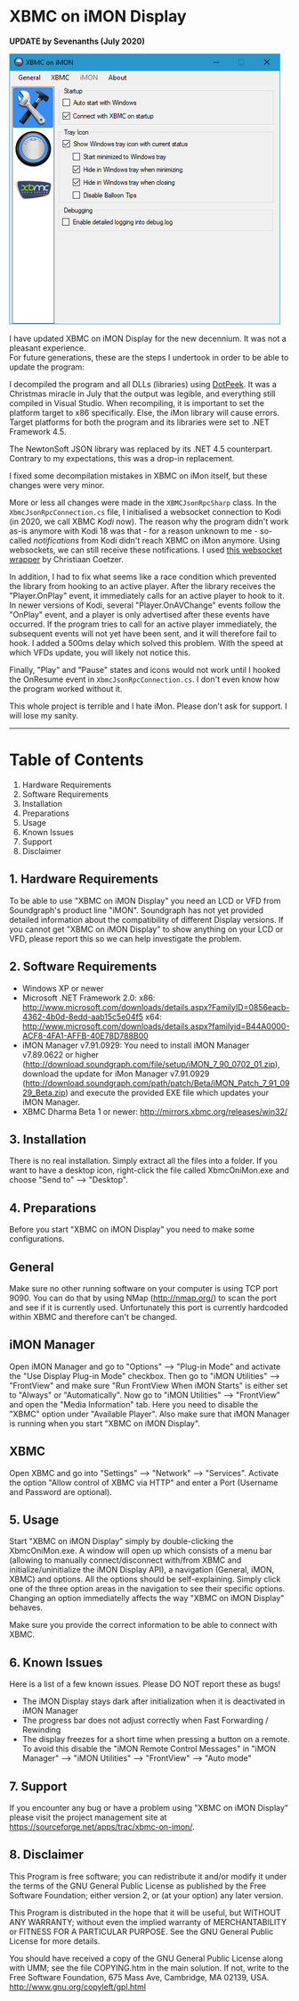 # XBMC on iMON Display

**UPDATE by Sevenanths (July 2020)**

![Screenshot](docs/screenshot.png)

I have updated XBMC on iMON Display for the new decennium. It was not a pleasant experience.  
For future generations, these are the steps I undertook in order to be able to update the program:

I decompiled the program and all DLLs (libraries) using [DotPeek](https://www.jetbrains.com/decompiler/). It was a Christmas miracle in July that the output was legible, and everything still compiled in Visual Studio. When recompiling, it is important to set the platform target to x86 specifically. Else, the iMon library will cause errors. Target platforms for both the program and its libraries were set to .NET Framework 4.5. 

The NewtonSoft JSON library was replaced by its .NET 4.5 counterpart. Contrary to my expectations, this was a drop-in replacement.

I fixed some decompilation mistakes in XBMC on iMon itself, but these changes were very minor.

More or less all changes were made in the `XBMCJsonRpcSharp` class. In the `XbmcJsonRpcConnection.cs` file, I initialised a websocket connection to Kodi (in 2020, we call XBMC *Kodi* now). The reason why the program didn't work as-is anymore with Kodi 18 was that - for a reason unknown to me - so-called *notifications* from Kodi didn't reach XBMC on iMon anymore. Using websockets, we can still receive these notifications. I used [this websocket wrapper](https://gist.github.com/xamlmonkey/4737291) by Christiaan Coetzer.

In addition, I had to fix what seems like a race condition which prevented the library from hooking to an active player. After the library receives the "Player.OnPlay" event, it immediately calls for an active player to hook to it. In newer versions of Kodi, several "Player.OnAVChange" events follow the "OnPlay" event, and a player is only advertised after these events have occurred. If the program tries to call for an active player immediately, the subsequent events will not yet have been sent, and it will therefore fail to hook. I added a 500ms delay which solved this problem. With the speed at which VFDs update, you will likely not notice this. 

Finally, "Play" and "Pause" states and icons would not work until I hooked the OnResume event in `XbmcJsonRpcConnection.cs`. I don't even know how the program worked without it.

This whole project is terrible and I hate iMon. Please don't ask for support. I will lose my sanity.

---------------

Table of Contents
=================
1. Hardware Requirements
2. Software Requirements
3. Installation
4. Preparations
5. Usage
6. Known Issues
7. Support
8. Disclaimer


## 1. Hardware Requirements
To be able to use "XBMC on iMON Display" you need an LCD or VFD from
Soundgraph's product line "iMON". Soundgraph has not yet provided detailed
information about the compatibility of different Display versions. If you
cannot get "XBMC on iMON Display" to show anything on your LCD or VFD,
please report this so we can help investigate the problem.

## 2. Software Requirements

 - Windows XP or newer
 - Microsoft .NET Framework 2.0: 
   x86: http://www.microsoft.com/downloads/details.aspx?FamilyID=0856eacb-4362-4b0d-8edd-aab15c5e04f5
   x64: http://www.microsoft.com/downloads/details.aspx?familyid=B44A0000-ACF8-4FA1-AFFB-40E78D788B00
 - iMON Manager v7.91.0929: You need to install iMON Manager v7.89.0622 or higher
   (http://download.soundgraph.com/file/setup/iMON_7_90_0702_01.zip), 
   download the update for iMon Manager v7.91.0929 
   (http://download.soundgraph.com/path/patch/Beta/iMON_Patch_7_91_0929_Beta.zip)
   and execute the provided EXE file which updates your iMON Manager.
 - XBMC Dharma Beta 1 or newer: http://mirrors.xbmc.org/releases/win32/


## 3. Installation

There is no real installation. Simply extract all the files into a folder.
If you want to have a desktop icon, right-click the file called XbmcOniMon.exe
and choose "Send to" --> "Desktop". 

## 4. Preparations

Before you start "XBMC on iMON Display" you need to make some configurations.

General
-------
Make sure no other running software on your computer is using TCP port 9090.
You can do that by using NMap (http://nmap.org/) to scan the port and see if
it is currently used. Unfortunately this port is currently hardcoded within
XBMC and therefore can't be changed.

iMON Manager
------------
Open iMON Manager and go to "Options" --> "Plug-in Mode" and activate the "Use 
Display Plug-in Mode" checkbox. Then go to "iMON Utilities" --> "FrontView" and 
make sure "Run FrontView When iMON Starts" is either set to "Always" or 
"Automatically".
Now go to "iMON Utilities" --> "FrontView" and open the "Media Information" tab.
Here you need to disable the "XBMC" option under "Available Player".
Also make sure that iMON Manager is running when you start "XBMC on iMON Display".

XBMC
----
Open XBMC and go into "Settings" --> "Network" --> "Services". Activate the option
"Allow control of XBMC via HTTP" and enter a Port (Username and Password are optional).

## 5. Usage

Start "XBMC on iMON Display" simply by double-clicking the XbmcOniMon.exe.
A window will open up which consists of a menu bar (allowing to manually
connect/disconnect with/from XBMC and initialize/uninitialize the iMON
Display API), a navigation (General, iMON, XBMC) and options. All the options
should be self-explaining. Simply click one of the three option areas in the
navigation to see their specific options. Changing an option immediatelly 
affects the way "XBMC on iMON Display" behaves.

Make sure you provide the correct information to be able to connect with XBMC.

## 6. Known Issues

Here is a list of a few known issues. Please DO NOT report these as bugs!
 - The iMON Display stays dark after initialization when it is deactivated in
   iMON Manager
 - The progress bar does not adjust correctly when Fast Forwarding / Rewinding
 - The display freezes for a short time when pressing a button on a remote. To
   avoid this disable the "iMON Remote Control Messages" in "iMON Manager" --> 
   "iMON Utilities" --> "FrontView" --> "Auto mode"

## 7. Support

If you encounter any bug or have a problem using "XBMC on iMON Display" please visit
the project management site at https://sourceforge.net/apps/trac/xbmc-on-imon/.

## 8. Disclaimer

This Program is free software; you can redistribute it and/or modify
it under the terms of the GNU General Public License as published by
the Free Software Foundation; either version 2, or (at your option)
any later version.

This Program is distributed in the hope that it will be useful,
but WITHOUT ANY WARRANTY; without even the implied warranty of
MERCHANTABILITY or FITNESS FOR A PARTICULAR PURPOSE. See the
GNU General Public License for more details.

You should have received a copy of the GNU General Public License
along with UMM; see the file COPYING.htm in the main solution.  If not, write to
the Free Software Foundation, 675 Mass Ave, Cambridge, MA 02139, USA.
http://www.gnu.org/copyleft/gpl.html